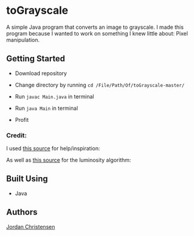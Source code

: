 # toGrayscale
A simple Java program that converts an image to grayscale. I made this program because I wanted to work on something I knew little about: Pixel manipulation.

## Getting Started

- Download repository
      
- Change directory by running ``` cd /File/Path/Of/toGrayscale-master/ ```

- Run ``` javac Main.java ``` in terminal

- Run ``` java Main ``` in terminal

- Profit


### Credit:

I used [this source](https://www.dyclassroom.com/image-processing-project/how-to-get-and-set-pixel-value-in-java) for help/inspiration:

As well as [this source](https://www.johndcook.com/blog/2009/08/24/algorithms-convert-color-grayscale/) for the luminosity algorithm:

## Built Using

* Java

## Authors

[Jordan Christensen](https://mazjap.github.io/)
